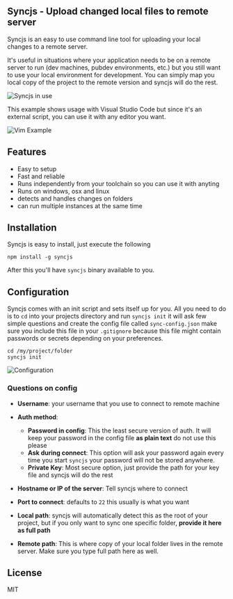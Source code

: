 Syncjs - Upload changed local files to remote server
----------------------------------------------------

Syncjs is an easy to use command line tool for uploading your local changes to a remote server.

It's useful in situations where your application needs to be on a remote server to run (dev machines, pubdev environments, etc.) but you still want to use your local environment for development. You can simply map you local copy of the project to the remote version and syncjs will do the rest.

![Syncjs in use](http://i.imgur.com/rLNUErv.gif, "syncjs")

This example shows usage with Visual Studio Code but since it's an external script, you can use it with any editor you want.

![Vim Example](http://i.imgur.com/drnEET1.gif, "syncjs")

Features
--------
 - Easy to setup
 - Fast and reliable
 - Runs independently from your toolchain so you can use it with anyting
 - Runs on windows, osx and linux
 - detects and handles changes on folders
 - can run multiple instances at the same time


Installation
------------

Syncjs is easy to install, just execute the following

```
npm install -g syncjs
```

After this you'll have `syncjs` binary available to you.

Configuration
-------------

Syncjs comes with an init script and sets itself up for you. All you need to do is to `cd` into your projects directory and  run `syncjs init` it will ask few simple questions and create the config file called `sync-config.json` make sure you include this file in your `.gitignore` because this file might contain passwords or secrets depending on your preferences.

```
cd /my/project/folder
syncjs init
```
![Configuration](http://i.imgur.com/3VnNDc5.gif, "syncjs init")


### Questions on config
 - **Username**: your username that you use to connect to remote machine
 - **Auth method**:
    - **Password in config**: This the least secure version of auth. It will keep your password in the config file **as plain text** do not use this please
    - **Ask during connect**: This option will ask your password again every time you start `syncjs` your password will not be stored anywhere.
    - **Private Key**: Most secure option, just provide the path for your key file and syncjs will do the rest

 - **Hostname or IP of the server**: Tell syncjs where to connect
 - **Port to connect**: defaults to `22` this usually is what you want
 - **Local path**: syncjs will automatically detect this as the root of your project, but if you only want to sync one specific folder, **provide it here as full path**
 - **Remote path**: This is where copy of your local folder lives in the remote server. Make sure you type full path here as well.


License
-------
MIT